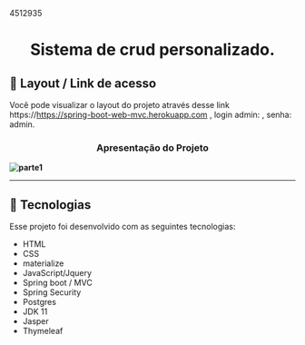 4512935

<h1 align="center"> Sistema de crud personalizado. </h1>


## 🔖 Layout / Link de acesso 

Você pode visualizar o layout do projeto através desse link https://https://spring-boot-web-mvc.herokuapp.com , login admin: , senha: admin.

<h3 align="center">Apresentação do Projeto </h3>

**![parte1](https://user-images.githubusercontent.com/48605830/130824421-b733c1ee-0b82-4106-8aab-164ee8cf4b1a.gif)**



<hr>

## 🚀 Tecnologias

Esse projeto foi desenvolvido com as seguintes tecnologias:

- HTML
- CSS
- materialize
- JavaScript/Jquery
- Spring boot / MVC
- Spring Security
- Postgres
- JDK 11
- Jasper
- Thymeleaf
